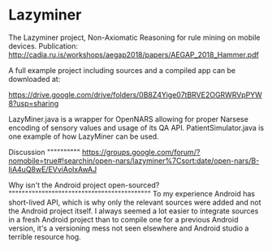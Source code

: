 # Lazyminer
The Lazyminer project, Non-Axiomatic Reasoning for rule mining on mobile devices.
Publication: http://cadia.ru.is/workshops/aegap2018/papers/AEGAP_2018_Hammer.pdf

A full example project including sources and a compiled app can be downloaded at:

https://drive.google.com/drive/folders/0B8Z4Yige07tBRVE2OGRWRVpPYW8?usp=sharing

LazyMiner.java is a wrapper for OpenNARS allowing for proper Narsese encoding of sensory values and usage of its QA API.
PatientSimulator.java is one example of how LazyMiner can be used.

Discussion
""""""""""
https://groups.google.com/forum/?nomobile=true#!searchin/open-nars/lazyminer%7Csort:date/open-nars/B-IjA4uQ8wE/EVviAolxAwAJ

Why isn't the Android project open-sourced?
"""""""""""""""""""""""""""""""""""""""""""
To my experience Android has short-lived API, which is why only the relevant sources were added and not the Android project itself. I always seemed a lot easier to integrate sources in a fresh Android project than to compile one for a previous Android version, it's a versioning mess not seen elsewhere and Android studio a terrible resource hog.
